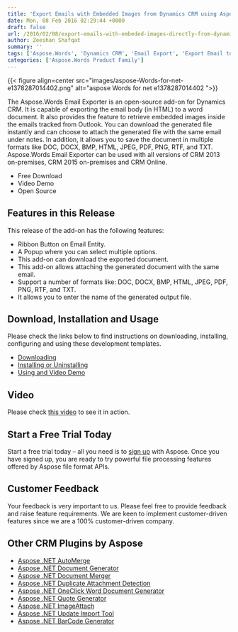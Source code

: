 ```yaml
---
title: 'Export Emails with Embedded Images from Dynamics CRM using Aspose.Words for .NET'
date: Mon, 08 Feb 2016 02:29:44 +0000
draft: false
url: /2016/02/08/export-emails-with-embeded-images-directly-from-dynamics-crm-using-aspose.words-for-.net/
author: Zeeshan Shafqat
summary: ''
tags: ['Aspose.Words', 'Dynamics CRM', 'Email Export', 'Export Email to Word Document in Dynamics CRM']
categories: ['Aspose.Words Product Family']
---
```




{{< figure align=center src="images/aspose-Words-for-net-e1378287014402.png" alt="aspose Words for net e1378287014402 ">}}


The Aspose.Words Email Exporter is an open-source add-on for Dynamics CRM. It is capable of exporting the email body (in HTML) to a word document. It also provides the feature to retrieve embedded images inside the emails tracked from Outlook. You can download the generated file instantly and can choose to attach the generated file with the same email under notes. In addition, it allows you to save the document in multiple formats like DOC, DOCX, BMP, HTML, JPEG, PDF, PNG, RTF, and TXT. Aspose.Words Email Exporter can be used with all versions of CRM 2013 on-premises, CRM 2015 on-premises and CRM Online.

*   Free Download
*   Video Demo
*   Open Source

## Features in this Release

This release of the add-on has the following features:

*   Ribbon Button on Email Entity.
*   A Popup where you can select multiple options.
*   This add-on can download the exported document.
*   This add-on allows attaching the generated document with the same email.
*   Support a number of formats like: DOC, DOCX, BMP, HTML, JPEG, PDF, PNG, RTF, and TXT.
*   It allows you to enter the name of the generated output file.

## Download, Installation and Usage

Please check the links below to find instructions on downloading, installing, configuring and using these development templates.

*   [Downloading][1]
*   [Installing or Uninstalling][2]
*   [Using and Video Demo][3]

## Video

Please check [this video][4] to see it in action.

## Start a Free Trial Today

Start a free trial today – all you need is to [sign up][5] with Aspose. Once you have signed up, you are ready to try powerful file processing features offered by Aspose file format APIs.

## Customer Feedback

Your feedback is very important to us. Please feel free to provide feedback and raise feature requirements. We are keen to implement customer-driven features since we are a 100% customer-driven company.

## Other CRM Plugins by Aspose

*   [Aspose .NET AutoMerge][6]
*   [Aspose .NET Document Generator][7]
*   [Aspose .NET Document Merger][8]
*   [Aspose .NET Duplicate Attachment Detection][9]
*   [Aspose .NET OneClick Word Document Generator][10]
*   [Aspose .NET Quote Generator][11]
*   [Aspose .NET ImageAttach][12]
*   [Aspose .NET Update Import Tool][13]
*   [Aspose .NET BarCode Generator][14]




[1]: http://docs.aspose.com/display/wordsnet/Email+Exporter+for+Dynamics+CRM#EmailExporterforDynamicsCRM-Downloading
[2]: http://docs.aspose.com/display/wordsnet/Email+Exporter+for+Dynamics+CRM#EmailExporterforDynamicsCRM-InstallingorUninstalling
[3]: http://docs.aspose.com/display/wordsnet/Email+Exporter+for+Dynamics+CRM#EmailExporterforDynamicsCRM-Using
[4]: https://youtu.be/HATaDzOMgo4
[5]: https://id.containerize.com/signup?signin=cd0a50dc154ffd918654451953ecbabc
[6]: http://docs.aspose.com/display/wordsnet/AutoMerge+for+Dynamics+CRM
[7]: http://docs.aspose.com/display/wordsnet/Document+Generator+for+Dynamics+CRM
[8]: http://docs.aspose.com/display/wordsnet/Document+Merger+for+Dynamics+CRM
[9]: http://docs.aspose.com/display/wordsnet/Duplicate+Detection+for+Dynamics+CRM
[10]: http://docs.aspose.com/display/wordsnet/OneClick+Word+Document+Generator+for+Dynamics+CRM
[11]: http://docs.aspose.com/display/wordsnet/Quote+Generator+for+Dynamics+CRM
[12]: http://docs.aspose.com/display/imagingnet/ImageAttach+for+Dynamics+CRM
[13]: http://docs.aspose.com/display/cellsnet/Update+Import+Tool+for+Dynamics+CRM
[14]: http://docs.aspose.com/display/barcodenet/BarCode+Generator+for+Dynamics+CRM




